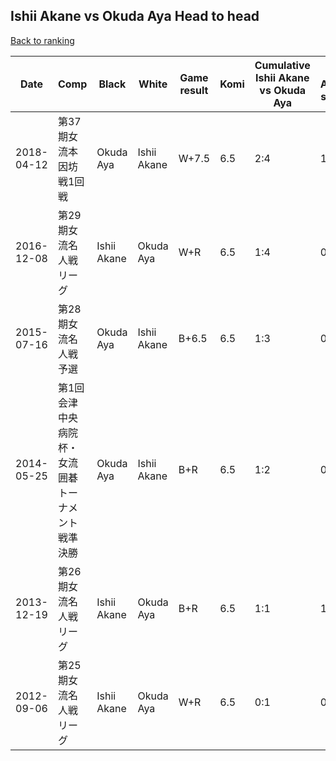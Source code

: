 ## Ishii Akane vs Okuda Aya Head to head

[Back to ranking](../../index.md)




| **Date** | **Comp** | **Black** | **White** | **Game result** | **Komi** | **Cumulative Ishii Akane vs Okuda Aya** | **Ishii Akane streak** | **Okuda Aya streak** | 
| --- | --- | --- | --- | --- | --- | --- | --- | --- |
| 2018-04-12 | 第37期女流本因坊戦1回戦 | Okuda Aya | Ishii Akane | W+7.5 | 6.5 | 2:4 | 1 | 0 | 
| 2016-12-08 | 第29期女流名人戦リーグ | Ishii Akane | Okuda Aya | W+R | 6.5 | 1:4 | 0 | 3 | 
| 2015-07-16 | 第28期女流名人戦予選 | Okuda Aya | Ishii Akane | B+6.5 | 6.5 | 1:3 | 0 | 2 | 
| 2014-05-25 | 第1回会津中央病院杯・女流囲碁トーナメント戦準決勝 | Okuda Aya | Ishii Akane | B+R | 6.5 | 1:2 | 0 | 1 | 
| 2013-12-19 | 第26期女流名人戦リーグ | Ishii Akane | Okuda Aya | B+R | 6.5 | 1:1 | 1 | 0 | 
| 2012-09-06 | 第25期女流名人戦リーグ | Ishii Akane | Okuda Aya | W+R | 6.5 | 0:1 | 0 | 1 |




